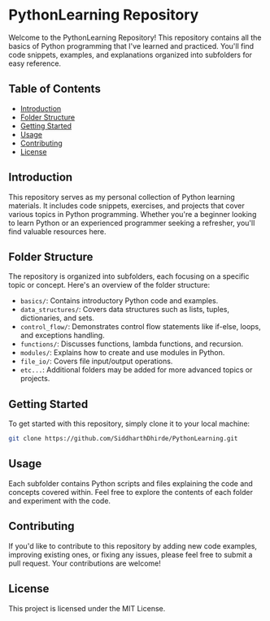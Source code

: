 # PythonLearning Repository

Welcome to the PythonLearning Repository! This repository contains all the basics of Python programming that I've learned and practiced. You'll find code snippets, examples, and explanations organized into subfolders for easy reference.

## Table of Contents

- [Introduction](#introduction)
- [Folder Structure](#folder-structure)
- [Getting Started](#getting-started)
- [Usage](#usage)
- [Contributing](#contributing)
- [License](#license)

## Introduction

This repository serves as my personal collection of Python learning materials. It includes code snippets, exercises, and projects that cover various topics in Python programming. Whether you're a beginner looking to learn Python or an experienced programmer seeking a refresher, you'll find valuable resources here.

## Folder Structure

The repository is organized into subfolders, each focusing on a specific topic or concept. Here's an overview of the folder structure:

- `basics/`: Contains introductory Python code and examples.
- `data_structures/`: Covers data structures such as lists, tuples, dictionaries, and sets.
- `control_flow/`: Demonstrates control flow statements like if-else, loops, and exceptions handling.
- `functions/`: Discusses functions, lambda functions, and recursion.
- `modules/`: Explains how to create and use modules in Python.
- `file_io/`: Covers file input/output operations.
- `etc...`: Additional folders may be added for more advanced topics or projects.

## Getting Started

To get started with this repository, simply clone it to your local machine:

```bash
git clone https://github.com/SiddharthDhirde/PythonLearning.git
```

## Usage

Each subfolder contains Python scripts and files explaining the code and concepts covered within. Feel free to explore the contents of each folder and experiment with the code.

## Contributing

If you'd like to contribute to this repository by adding new code examples, improving existing ones, or fixing any issues, please feel free to submit a pull request. Your contributions are welcome!

## License

This project is licensed under the MIT License.